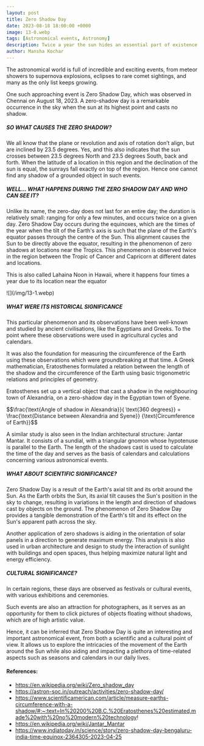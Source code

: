 ```yaml
---
layout: post
title: Zero Shadow Day
date: 2023-08-18 18:00:00 +0000
image: 13-0.webp
tags: [Astronomical events, Astronomy]
description: Twice a year the sun hides an essential part of existence that we are used to-- shadows. What are these days? What is the significance of it? 
author: Mansha Kochar
---
```


<p>The astronomical world is full of incredible and exciting events, from meteor showers to supernova explosions, eclipses to rare comet sightings, and many as the only list keeps growing.</p>
<p>One such approaching event is Zero Shadow Day, which was observed in Chennai on August 18, 2023. A zero-shadow day is a remarkable occurrence in the sky when the sun at its highest point and casts no shadow.</p>
<h5 id="so-what-causes-the-zero-shadow"><a name="_skp64z34l2ki"></a><strong>SO WHAT CAUSES THE ZERO SHADOW?</strong></h5>
<p>We all know that the plane or revolution and axis of rotation don’t align, but are inclined by 23.5 degrees. Yes, and this also indicates that the sun crosses between 23.5 degrees North and 23.5 degrees South, back and forth. When the latitude of a location in this region and the declination of the sun is equal, the sunrays fall exactly on top of the region. Hence one cannot find any shadow of a grounded object in such events. </p>
<h5 id="well-what-happens-during-the-zero-shadow-day-and-who-can-see-it"><a name="_dt5qd5613abw"></a><strong>WELL… WHAT HAPPENS DURING THE ZERO SHADOW DAY AND WHO CAN SEE IT?</strong></h5>
<p>Unlike its name, the zero-day does not last for an entire day; the duration is relatively small: ranging for only a few minutes, and occurs twice on a given day. Zero Shadow Day occurs during the equinoxes, which are the times of the year when the tilt of the Earth&#39;s axis is such that the plane of the Earth&#39;s equator passes through the centre of the Sun. This alignment causes the Sun to be directly above the equator, resulting in the phenomenon of zero shadows at locations near the Tropics. This phenomenon is observed twice in the region between the Tropic of Cancer and Capricorn at different dates and locations.</p>
<p>This is also called Lahaina Noon in Hawaii, where it happens four times a year due to its location near the equator</p>
![](/img/13-1.webp)
<h5 id="what-were-its-historical-significance"><a name="_sgbj36narmpm"></a><strong>WHAT WERE ITS HISTORICAL SIGNIFICANCE</strong></h5>
<p>This particular phenomenon and its observations have been well-known and studied by ancient civilisations, like the Egyptians and Greeks. To the point where these observations were used in agricultural cycles and calendars.</p>
<p>It was also the foundation for measuring the circumference of the Earth using these observations which were groundbreaking at that time. A Greek mathematician, Eratosthenes formulated a relation between the length of the shadow and the circumference of the Earth using basic trigonometric relations and principles of geometry.</p>
<p>Eratosthenes set up a vertical object that cast a shadow in the neighbouring town of Alexandria, on a zero-shadow day in the Egyptian town of Syene.</p>
<p>$$\frac{\text{Angle of shadow in Alexandria}}{ \text{360 degrees}} = \frac{\text{Distance between Alexandria and Syene}} {\text{Circumference of Earth}}$$</p>
<p>A similar study is also seen in the Indian architectural structure: Jantar Mantar. It consists of a sundial, with a triangular gnomon whose hypotenuse is parallel to the Earth. The length of the shadows cast is used to calculate the time of the day and serves as the basis of calendars and calculations concerning various astronomical events.</p>
<h5 id="what-about-scientific-significance"><a name="_co515kzhon7b"></a><strong>WHAT ABOUT SCIENTIFIC SIGNIFICANCE?</strong></h5>
<p>Zero Shadow Day is a result of the Earth&#39;s axial tilt and its orbit around the Sun. As the Earth orbits the Sun, its axial tilt causes the Sun&#39;s position in the sky to change, resulting in variations in the length and direction of shadows cast by objects on the ground. The phenomenon of Zero Shadow Day provides a tangible demonstration of the Earth&#39;s tilt and its effect on the Sun&#39;s apparent path across the sky.</p>
<p>Another application of zero shadows is aiding in the orientation of solar panels in a direction to generate maximum energy. This analysis is also used in urban architecture and design to study the interaction of sunlight with buildings and open spaces, thus helping maximize natural light and energy efficiency.  </p>
<h5 id="cultural-significance"><a name="_qwvuonadi4by"></a><strong>CULTURAL SIGNIFICANCE?</strong></h5>
<p>In certain regions, these days are observed as festivals or cultural events, with various exhibitions and ceremonies.</p>
<p>Such events are also an attraction for photographers, as it serves as an opportunity for them to click pictures of objects floating without shadows, which are of high artistic value.</p>
<p>Hence, it can be inferred that Zero Shadow Day is quite an interesting and important astronomical event, from both a scientific and a cultural point of view. It allows us to explore the intricacies of the movement of the Earth around the Sun while also aiding and impacting a plethora of time-related aspects such as seasons and calendars in our daily lives.</p>
<p> <h4> References: </h4></p>
<ul>
<li><a href="https://en.wikipedia.org/wiki/Zero_shadow_day">https://en.wikipedia.org/wiki/Zero_shadow_day</a></li>
<li><a href="https://astron-soc.in/outreach/activities/zero-shadow-day/">https://astron-soc.in/outreach/activities/zero-shadow-day/</a></li>
<li><a href="https://www.scientificamerican.com/article/measure-earths-circumference-with-a-shadow/#:~:text=In%20200%20B.C.%20Eratosthenes%20estimated,made%20with%20no%20modern%20technology">https://www.scientificamerican.com/article/measure-earths-circumference-with-a-shadow/#:~:text=In%20200%20B.C.%20Eratosthenes%20estimated,made%20with%20no%20modern%20technology</a>!</li>
<li><a href="https://en.wikipedia.org/wiki/Jantar_Mantar">https://en.wikipedia.org/wiki/Jantar_Mantar</a></li>
<li><a href="https://www.indiatoday.in/science/story/zero-shadow-day-bengaluru-india-time-equinox-2364305-2023-04-25">https://www.indiatoday.in/science/story/zero-shadow-day-bengaluru-india-time-equinox-2364305-2023-04-25</a></li>
</ul>

